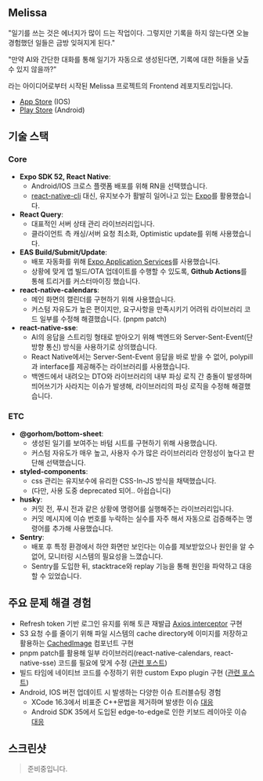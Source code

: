 ## Melissa

"일기를 쓰는 것은 에너지가 많이 드는 작업이다. 그렇지만 기록을 하지 않는다면 오늘 경험했던 일들은 금방 잊혀지게 된다."

"만약 AI와 간단한 대화를 통해 일기가 자동으로 생성된다면, 기록에 대한 허들을 낮출 수 있지 않을까?"

라는 아이디어로부터 시작된 Melissa 프로젝트의 Frontend 레포지토리입니다.

- [App Store](https://apps.apple.com/kr/app/melissa/id6741430491) (IOS)
- [Play Store](https://play.google.com/store/apps/details?id=com.melissa.melissaFE&hl=ko) (Android)

## 기술 스택

### Core

- **Expo SDK 52, React Native**:
  - Android/IOS 크로스 플랫폼 배포를 위해 RN을 선택했습니다.
  - [react-native-cli](https://reactnative.dev/docs/getting-started-without-a-framework) 대신, 유지보수가 활발히 일어나고 있는 [Expo](https://docs.expo.dev/)를 활용했습니다.
- **React Query**:
  - 대표적인 서버 상태 관리 라이브러리입니다.
  - 클라이언트 측 캐싱/서버 요청 최소화, Optimistic update를 위해 사용했습니다.
- **EAS Build/Submit/Update**:
  - 배포 자동화를 위해 [Expo Application Services](https://docs.expo.dev/eas/)를 사용했습니다.
  - 상황에 맞게 앱 빌드/OTA 업데이트를 수행할 수 있도록, **Github Actions**를 통해 트리거를 커스터마이징 했습니다.
- **react-native-calendars**:
  - 메인 화면의 캘린더를 구현하기 위해 사용했습니다.
  - 커스텀 자유도가 높은 편이지만, 요구사항을 만족시키기 어려워 라이브러리 코드 일부를 수정해 해결했습니다. (pnpm patch)
- **react-native-sse**:
  - AI의 응답을 스트리밍 형태로 받아오기 위해 백엔드와 Server-Sent-Event(단방향 통신) 방식을 사용하기로 상의했습니다.
  - React Native에서는 Server-Sent-Event 응답을 바로 받을 수 없어, polypill과 interface를 제공해주는 라이브러리를 사용했습니다.
  - 백엔드에서 내려오는 DTO와 라이브러리의 내부 파싱 로직 간 충돌이 발생하며 띄어쓰기가 사라지는 이슈가 발생해, 라이브러리의 파싱 로직을 수정해 해결했습니다.

### ETC

- **@gorhom/bottom-sheet**:
  - 생성된 일기를 보여주는 바텀 시트를 구현하기 위해 사용했습니다.
  - 커스텀 자유도가 매우 높고, 사용자 수가 많은 라이브러리라 안정성이 높다고 판단해 선택했습니다.
- **styled-components**:
  - css 관리는 유지보수에 유리한 CSS-In-JS 방식을 채택했습니다.
  - (다만, 사용 도중 deprecated 되어.. 아쉽습니다)
- **husky**:
  - 커밋 전, 푸시 전과 같은 상황에 명령어를 실행해주는 라이브러리입니다.
  - 커밋 메시지에 이슈 번호를 누락하는 실수를 자주 해서 자동으로 검증해주는 명령어를 추가해 사용했습니다.
- **Sentry**:
  - 배포 후 특정 환경에서 하얀 화면만 보인다는 이슈를 제보받았으나 원인을 알 수 없어, 모니터링 시스템의 필요성을 느꼈습니다.
  - Sentry를 도입한 뒤, stacktrace와 replay 기능을 통해 원인을 파악하고 대응할 수 있었습니다.

## 주요 문제 해결 경험

- Refresh token 기반 로그인 유지를 위해 토큰 재발급 [Axios interceptor](https://github.com/team-Melissa/melissa-FE/blob/dev/src/libs/axiosInstance.ts) 구현
- S3 요청 수를 줄이기 위해 파일 시스템의 cache directory에 이미지를 저장하고 활용하는 [CachedImage](https://github.com/team-Melissa/melissa-FE/blob/dev/src/components/ui/CachedImage/index.tsx) 컴포넌트 구현
- pnpm patch를 활용해 일부 라이브러리(react-native-calendars, react-native-sse) 코드를 필요에 맞게 수정 ([관련 포스트](https://velog.io/@hyeonseong0305/react-native-calendars-%ED%97%A4%EB%8D%94-%EC%BB%A4%EC%8A%A4%ED%84%B0%EB%A7%88%EC%9D%B4%EC%A7%95%ED%95%98%EA%B8%B0-pnpm-patch))
- 빌드 타임에 네이티브 코드를 수정하기 위한 custom Expo plugin 구현 ([관련 포스트](https://velog.io/@hyeonseong0305/RN-Android-SDK-35-%EC%97%85%EB%8D%B0%EC%9D%B4%ED%8A%B8-%EC%9D%B4%ED%9B%84-%ED%82%A4%EB%B3%B4%EB%93%9C%EA%B0%80-%ED%99%94%EB%A9%B4%EC%9D%84-%EA%B0%80%EB%A6%AC%EB%8A%94-%EB%AC%B8%EC%A0%9C-%ED%95%B4%EA%B2%B0-Expo-plugin-%ED%99%9C%EC%9A%A9))
- Android, IOS 버전 업데이트 시 발생하는 다양한 이슈 트러블슈팅 경험
  - XCode 16.3에서 비표준 C++문법을 제거하며 발생한 이슈 [대응](https://github.com/team-Melissa/melissa-FE/pull/60)
  - Android SDK 35에서 도입된 edge-to-edge로 인한 키보드 레이아웃 이슈 [대응](https://github.com/team-Melissa/melissa-FE/pull/116)

## 스크린샷

> 준비중입니다.
